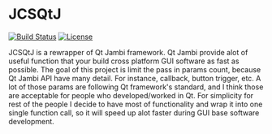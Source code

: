# JCSQtJ #

[![Build Status](https://travis-ci.com/jcs090218/JCSQtJ.svg?branch=master)](https://travis-ci.com/jcs090218/JCSQtJ)
[![License](https://img.shields.io/badge/License-Apache%202.0-blue.svg)](https://opensource.org/licenses/Apache-2.0)

JCSQtJ is a rewrapper of Qt Jambi framework. Qt Jambi provide alot
of useful function that your build cross platform GUI software 
as fast as possible. The goal of this project is limit the pass
in params count, because Qt Jambi API have many detail. For instance,
callback, button trigger, etc. A lot of those params are following
Qt framework's standard, and I think those are acceptable for people
who developed/worked in Qt. For simplicity for rest of the people
I decide to have most of functionality and wrap it into one single
function call, so it will speed up alot faster during GUI base
software development. <br/><br/>
